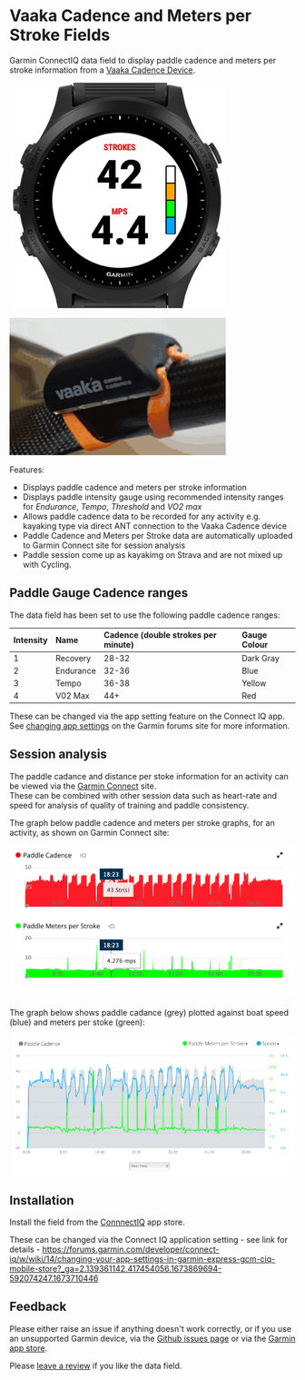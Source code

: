 # Vaaka Cadence and Meters per Stroke Fields

Garmin ConnectIQ data field to display paddle cadence and meters per stroke information from a [Vaaka Cadence Device](https://www.vaakacadence.com/). 

![Vaaka Field Screenshot](screenshot.png)

![Vaaka Device](vaakadevice.png)

Features:

- Displays paddle cadence and meters per stroke information
- Displays paddle intensity gauge using recommended intensity ranges for *Endurance*, *Tempo*, *Threshold* and *VO2 max*
- Allows paddle cadence data to be recorded for any activity e.g. kayaking type via direct ANT connection to the Vaaka Cadence device
- Paddle Cadence and Meters per Stroke data are automatically uploaded to Garmin Connect site for session analysis
- Paddle session come up as kayakimg on Strava and are not mixed up with Cycling.

## Paddle Gauge Cadence ranges

The data field has been set to use the following paddle cadence ranges:

Intensity | Name | Cadence (double strokes per minute)|Gauge Colour
:---|:---|:---|:---
1|Recovery|28-32|Dark Gray
2|Endurance|32-36|Blue
3|Tempo|36-38|Yellow
4|V02 Max|44+|Red

These can be changed via the app setting feature on the Connect IQ app.  See [changing app settings](https://forums.garmin.com/developer/connect-iq/w/wiki/14/changing-your-app-settings-in-garmin-express-gcm-ciq-mobile-store?_ga=2.75208401.279501722.1676368629-592074247.1673710446) on the Garmin forums site for more information.

## Session analysis

The paddle cadance and distance per stoke information for an activity can be viewed via the [Garmin Connect](https://connect.garmin.com) site.  
These can be combined with other session data such as heart-rate and speed for analysis of quality of training and paddle consistency.

The graph below paddle cadence and meters per stroke graphs, for an activity, as shown on Garmin Connect site:

![](vaaka-screen2.png)

The graph below shows paddle cadance (grey) plotted against boat speed (blue) and meters per stoke (green):

![](vaaka-screen1.png)

## Installation

Install the field from the [ConnnectIQ](https://apps.garmin.com/en-US/apps/1b64207a-020f-45cc-8bf4-94e75f47d3b9) app store.

These can be changed via the Connect IQ application setting - see link for details - https://forums.garmin.com/developer/connect-iq/w/wiki/14/changing-your-app-settings-in-garmin-express-gcm-ciq-mobile-store?_ga=2.139361142.417454056.1673869694-592074247.1673710446

## Feedback

Please either raise an issue if anything doesn't work correctly, or if you use an unsupported Garmin device, via the [Github issues page](https://github.com/drffej/vaakafields/issues) or via the [Garmin app store](https://apps.garmin.com/en-US/apps/1b64207a-020f-45cc-8bf4-94e75f47d3b9).

Please [leave a review](https://apps.garmin.com/en-US/apps/1b64207a-020f-45cc-8bf4-94e75f47d3b9) if you like the data field.
